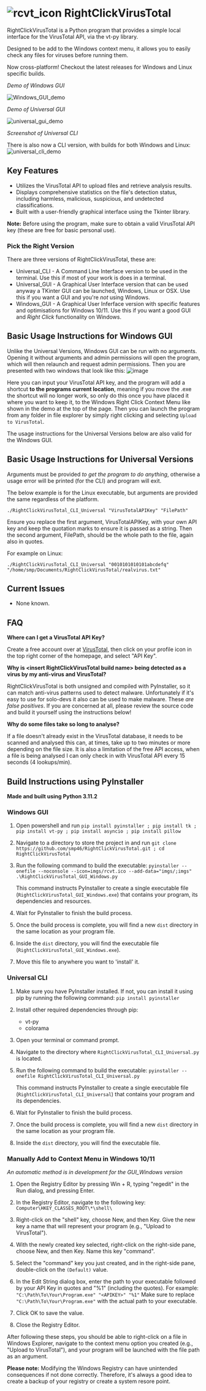 # ![rcvt_icon](https://github.com/smp46/RightClickVirusTotal/assets/27676057/432f94bc-72b1-4f67-85e4-18b04ac133a7)  RightClickVirusTotal #


RightClickVirusTotal is a Python program that provides a simple local interface for the VirusTotal API, via the vt-py library.

Designed to be add to the Windows context menu, it allows you to easily check any files for viruses before running them.

Now cross-platform! Checkout the latest releases for Windows and Linux specific builds.

_Demo of Windows GUI_

![Windows_GUI_demo](https://github.com/smp46/RightClickVirusTotal/assets/27676057/edbf8a55-4ee0-41aa-b7ea-6f36d689b224)

_Demo of Universal GUI_

![universal_gui_demo](https://github.com/smp46/RightClickVirusTotal/assets/27676057/a35113cf-60ce-4a01-a811-35f7f8c5407c)

_Screenshot of Universal CLI_

There is also now a CLI version, with builds for both Windows and Linux:
![universal_cli_demo](https://github.com/smp46/RightClickVirusTotal/assets/27676057/69610265-d554-4de0-a432-0c55511716b1)

## Key Features

- Utilizes the VirusTotal API to upload files and retrieve analysis results.
- Displays comprehensive statistics on the file's detection status, including harmless, malicious, suspicious, and undetected classifications.
- Built with a user-friendly graphical interface using the Tkinter library.

**Note:** Before using the program, make sure to obtain a valid VirusTotal API key (these are free for basic personal use).

### Pick the Right Version ###

There are three versions of RightClickVirusTotal, these are:

- Universal_CLI - A Command Line Interface version to be used in the terminal. Use this if most of your work is does in a terminal.
- Universal_GUI - A Graphical User Interface version that can be used anyway a TKinter GUI can be launched, Windows, Linux or OSX. Use this if you want a GUI and you're _not_ using Windows.
- Windows_GUI - A Graphical User Inferface version with specific features and optimisations for Windows 10/11. Use this if you want a good GUI and *Right Click* functionality on Windows.


## Basic Usage Instructions for Windows GUI ##

Unlike the Universal Versions, Windows GUI can be run with no arguments. Opening it without arguments and admin permissions will open the program, which will then relaunch and request
admin permissions. Then you are presented with two windows that look like this:
![image](https://github.com/smp46/RightClickVirusTotal/assets/27676057/8c471a81-2763-4c51-b15e-a42ed865fb03)

Here you can input your VirusTotal API key, and the program will add a shortcut **to the programs current location**, meaning if you move the .exe the shortcut will no longer work, so only 
do this once you have placed it where you want to keep it, to the Windows Right Click Context Menu like shown in the demo at the top of the page. Then you can launch the program from any
folder in file explorer by simply right clicking and selecting `Upload to VirusTotal`.

The usage instructions for the Universal Versions below are also valid for the Windows GUI.

## Basic Usage Instructions for Universal Versions

Arguments must be provided  _to get the program to do anything_, otherwise a usage error will be printed (for the CLI) and program will exit.

The below example is for the Linux executable, but arguments are provided the same regardless of the platform.

`./RightClickVirusTotal_CLI_Universal "VirusTotalAPIKey" "FilePath"`

Ensure you replace the first argument, VirusTotalAPIKey, with your own API key and keep the quotation marks to ensure it is passed as a string.
Then the second argument, FilePath, should be the whole path to the file, again also in quotes.

For example on Linux:

`./RightClickVirusTotal_CLI_Universal "0010101010101abcdefq" "/home/smp/Documents/RightClickVirusTotal/realvirus.txt"`

## Current Issues

- None known.

## FAQ

**Where can I get a VirusTotal API Key?**

Create a free account over at [VirusTotal](https://www.virustotal.com), then click on your profile icon in the top right corner of the homepage, and select "API Key".

**Why is \<insert RightClickVirusTotal build name\> being detected as a virus by my anti-virus and VirusTotal?**

RightClickVirusTotal is both unsigned and compiled with PyInstaller, so it can match anti-virus patterns used to detect malware. Unfortunately if it's easy to use for solo-devs it also can be used to make malware. These _are false positives_.
If you are concerned at all, please review the source code and build it yourself using the instructions below!

**Why do some files take so long to analyse?**

If a file doesn't already exist in the VirusTotal database, it needs to be scanned and analysed this can, at times, take up to two minutes or more depending on the file size.
It is also a limitation of the free API access, when a file is being analysed I can only check in with VirusTotal API every 15 seconds (4 lookups/min).

## Build Instructions using PyInstaller
**Made and built using Python 3.11.2**
### Windows GUI ###

1. Open powershell and run `pip install pyinstaller ; pip install tk ; pip install vt-py ; pip install asyncio ; pip install pillow`

4. Navigate to a directory to store the project in and run `git clone https://github.com/smp46/RightClickVirusTotal.git ; cd RightClickVirusTotal`

5. Run the following command to build the executable: `pyinstaller --onefile --noconsole --icon=imgs/rcvt.ico --add-data="imgs/;imgs" .\RightClickVirusTotal_GUI_Windows.py`

   This command instructs PyInstaller to create a single executable file (`RightClickVirusTotal_GUI_Windows.exe`) that contains your program, its dependencies and resources.

6. Wait for PyInstaller to finish the build process.

7. Once the build process is complete, you will find a new `dist` directory in the same location as your program file.

8. Inside the `dist` directory, you will find the executable file (`RightClickVirusTotal_GUI_Windows.exe`).

9. Move this file to anywhere you want to 'install' it.

### Universal CLI

1. Make sure you have PyInstaller installed. If not, you can install it using pip by running the following command: `pip install pyinstaller`

2. Install other required dependencies through pip:
	- vt-py
	- colorama

3. Open your terminal or command prompt.

4. Navigate to the directory where `RightClickVirusTotal_CLI_Universal.py` is located.

5. Run the following command to build the executable: `pyinstaller --onefile RightClickVirusTotal_CLI_Universal.py`

   This command instructs PyInstaller to create a single executable file (`RightClickVirusTotal_CLI_Universal`) that contains your program and its dependencies.

6. Wait for PyInstaller to finish the build process.

7. Once the build process is complete, you will find a new `dist` directory in the same location as your program file.

8. Inside the `dist` directory, you will find the executable file.


### Manually Add to Context Menu in Windows 10/11

_An automatic method is in development for the GUI_Windows version_

1. Open the Registry Editor by pressing Win + R, typing "regedit" in the Run dialog, and pressing Enter.

2. In the Registry Editor, navigate to the following key: `Computer\HKEY_CLASSES_ROOT\*\shell\`

3. Right-click on the "shell" key, choose New, and then Key. Give the new key a name that will represent your program (e.g., "Upload to VirusTotal").

4. With the newly created key selected, right-click on the right-side pane, choose New, and then Key. Name this key "command".

5. Select the "command" key you just created, and in the right-side pane, double-click on the `(Default)` value.

6. In the Edit String dialog box, enter the path to your executable followed by your API Key in quotes and "%1" (including the quotes). 
  For example: `"C:\Path\To\Your\Program.exe" "<APIKEY>" "%1"`
  Make sure to replace `"C:\Path\To\Your\Program.exe"` with the actual path to your executable.

7. Click OK to save the value.

8. Close the Registry Editor.

After following these steps, you should be able to right-click on a file in Windows Explorer, navigate to the context menu option you created (e.g., "Upload to VirusTotal"), and your program will be launched with the file path as an argument.

**Please note:** Modifying the Windows Registry can have unintended consequences if not done correctly. Therefore, it's always a good idea to create a backup of your registry or create a system resore point.
